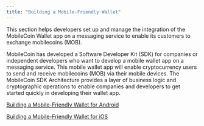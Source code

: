 ```yaml
---
title: "Building a Mobile-Friendly Wallet"
---
```

This section helps developers set up and manage the integration of the MobileCoin Wallet app on a messaging service to
enable its customers to exchange mobilecoins (MOB). 

MobileCoin has developed a Software Developer Kit (SDK) for companies or independent developers who want to develop a
mobile wallet app on a messaging service. This mobile wallet app will enable cryptocurrency users to send and receive
mobilecoins (MOB) via their mobile devices. The MobileCoin SDK Architecture provides a layer of business logic and
cryptographic operations to enable companies and developers to get started quickly in developing their wallet app.

[Building a Mobile-Friendly Wallet for Android](https://github.com/mobilecoinofficial/android-sdk)

[Building a Mobile-Friendly Wallet for iOS](https://mobilecoin.gitbook.io/mobilecoin-swift/)

